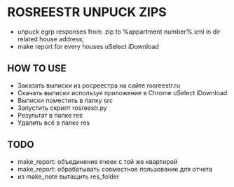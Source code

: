 # ROSREESTR UNPUCK ZIPS

  * unpuck egrp responses from .zip to %appartment number%.xml in dir related house address;
  * make report for every houses
  uSelect iDownload
  
## HOW TO USE

  * Заказать выписки из росреестра на сайте rosreestr.ru
  * Скачать выписки используя приложение в Chrome  uSelect iDownload
  * Выписки поместить в папку src
  * Запустить скрипт rosreestr.py
  * Результат в папке res
  * Удалить всё в папке res
  
## TODO

  * make_report: объединение ячеек с той же квартирой
  * make_report: обрабатывать совместное пользование для отчета
  * из make_note вытащить res_folder